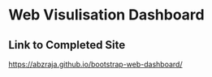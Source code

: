 # Web Visulisation Dashboard


## Link to Completed Site
https://abzraja.github.io/bootstrap-web-dashboard/
